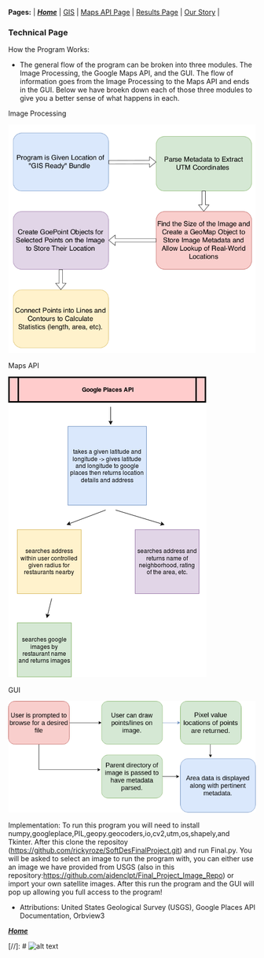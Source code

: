 **Pages:** | [***Home***](https://rickyroze.github.io/SoftDesFinalProject/) | [GIS](https://rickyroze.github.io/SoftDesFinalProject/GIS "GIS info page") | [Maps API Page](https://rickyroze.github.io/SoftDesFinalProject/MapPage "Google Maps API page") | [Results Page](https://rickyroze.github.io/SoftDesFinalProject/ResultsPage "Results") | [Our Story](https://rickyroze.github.io/SoftDesFinalProject/OurStory "Our Story") |
### Technical Page
How the Program Works:
+ The general flow of the program can be broken into three modules. The Image Processing, the Google Maps API, and the GUI. The flow of information goes from the Image Processing to the Maps API and ends in the GUI. Below we have broekn down each of those three modules to give you a better sense of what happens in each.

Image Processing

![](./flow_chart.png)

Maps API

![](./flowchart.png)

GUI

![](./Flow__Chart.png)


Implementation: 
To run this program you will need to install numpy,googleplace,PIL,geopy.geocoders,io,cv2,utm,os,shapely,and Tkinter. After this clone the repositoy (https://github.com/rickyroze/SoftDesFinalProject.git) and run Final.py. You will be asked to select an image to run the program with, you can either use an image we have provided from USGS (also in this repository:https://github.com/aidenclpt/Final_Project_Image_Repo) or import your own satellite images. After this run the program and the GUI will pop up allowing you full access to the program! 

+ Attributions: United States Geological Survey (USGS), Google Places API Documentation, Orbview3

[***Home***](https://rickyroze.github.io/SoftDesFinalProject/)

[//]: # ![alt text](SoftDesFinalProject/docs/flowchart.png "Flowchart1")

